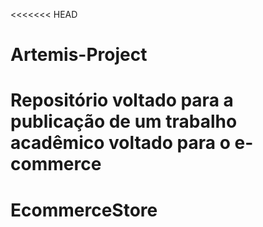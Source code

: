 <<<<<<< HEAD
# Artemis-Project
Repositório voltado para a publicação de um trabalho acadêmico voltado para o e-commerce
=======
# EcommerceStore
